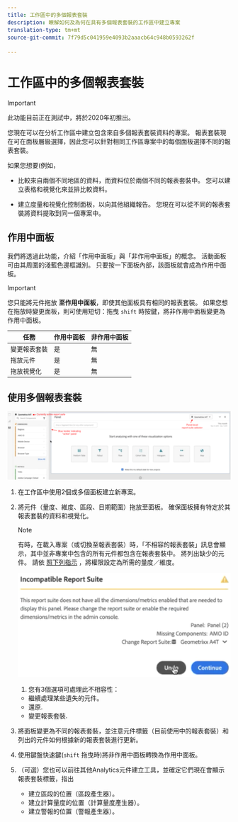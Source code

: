 ```yaml
---
title: 工作區中的多個報表套裝
description: 瞭解如何及為何在具有多個報表套裝的工作區中建立專案
translation-type: tm+mt
source-git-commit: 7f79d5c041959e4093b2aaacb64c948b0593262f

---
```



# 工作區中的多個報表套裝

>[!IMPORTANT]
>此功能目前正在測試中，將於2020年初推出。

您現在可以在分析工作區中建立包含來自多個報表套裝資料的專案。 報表套裝現在可在面板層級選擇，因此您可以針對相同工作區專案中的每個面板選擇不同的報表套裝。

如果您想要(例如，

* 比較來自兩個不同地區的資料，而資料位於兩個不同的報表套裝中。 您可以建立表格和視覺化來並排比較資料。

* 建立度量和視覺化控制面板，以向其他組織報告。 您現在可以從不同的報表套裝將資料提取到同一個專案中。

## 作用中面板

我們將透過此功能，介紹「作用中面板」與「非作用中面板」的概念。 活動面板可由其周圍的淺藍色邊框識別。 只要按一下面板內部，該面板就會成為作用中面板。

>[!IMPORTANT]
>您只能將元件拖放 **至作用中面板**，即使其他面板具有相同的報表套裝。 如果您想在拖放時變更面板，則可使用短切：拖曳 `shift` 時按鍵，將非作用中面板變更為作用中面板。

| 任務 | 作用中面板 | 非作用中面板 |
|---|---|---|
| 變更報表套裝 | 是 | 無 |
| 拖放元件 | 是 | 無 |
| 拖放視覺化 | 是 | 無 |

## 使用多個報表套裝

![](assets/mrs-ui.png)

1. 在工作區中使用2個或多個面板建立新專案。

1. 將元件（量度、維度、區段、日期範圍）拖放至面板。 確保面板擁有特定於其報表套裝的資料和視覺化。


   >[!NOTE]
   >有時，在載入專案（或切換至報表套裝）時，「不相容的報表套裝」訊息會顯示，其中並非專案中包含的所有元件都包含在報表套裝中。 將列出缺少的元件。 請依 [照下列指示](https://helpx.adobe.com/enterprise/using/manage-products-and-profiles.html#createproductprofiles) ，將權限設定為所需的量度／維度。

   ![](assets/incompat-rs.png)

   1. 您有3個選項可處理此不相容性：
   * 繼續處理某些遺失的元件。
   * 還原.
   * 變更報表套裝.

1. 將面板變更為不同的報表套裝，並注意元件標籤（目前使用中的報表套裝）和列出的元件如何根據新的報表套裝進行更新。

1. 使用鍵盤快速鍵(`shift` 拖曳時)將非作用中面板轉換為作用中面板。

1. （可選）您也可以前往其他Analytics元件建立工具，並確定它們現在會顯示報表套裝標籤，指出

   * 建立區段的位置（區段產生器）。
   * 建立計算量度的位置（計算量度產生器）。
   * 建立警報的位置（警報產生器）。